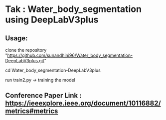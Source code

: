 # Tak : Water_body_segmentation using DeepLabV3plus

## Usage: 

clone the repository "https://github.com/sunandhini96/Water_body_segmentation-DeepLabV3plus.git"

cd Water_body_segmentation-DeepLabV3plus

run train2.py -> training the model

## Conference Paper Link : https://ieeexplore.ieee.org/document/10116882/metrics#metrics


